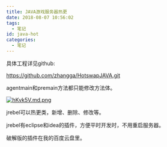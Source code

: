 ```yaml
---
title: JAVA游戏服务器热更
date: 2018-08-07 10:56:02
tags:
  - 笔记
id: java-hot
categories:
  - 笔记
---
```


具体工程详见github:

https://github.com/zhangga/HotswapJAVA.git

agentmain和premain方法都只能修改方法体。

[![hKvk5V.md.png](https://z3.ax1x.com/2021/08/27/hKvk5V.md.png)](https://imgtu.com/i/hKvk5V)

jrebel可以热更类，新增、删除、修改等。

jrebel有eclipse和idea的插件，方便平时开发时，不用重启服务器。

破解版的插件在我的百度云盘里。

